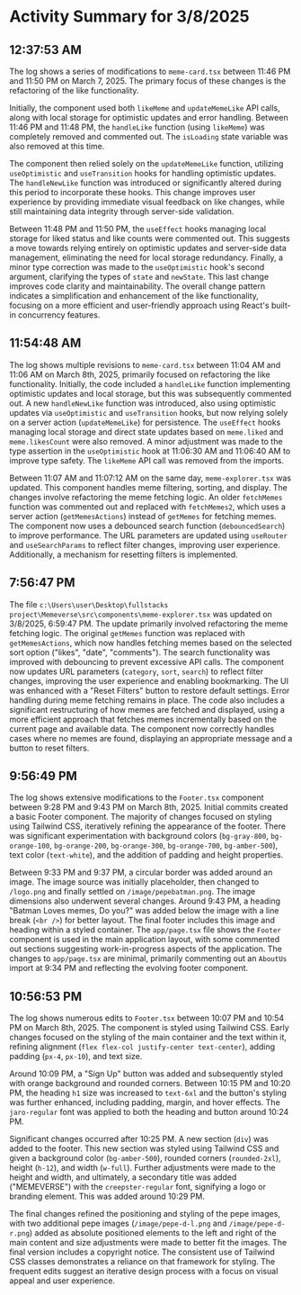 # Activity Summary for 3/8/2025

## 12:37:53 AM
The log shows a series of modifications to `meme-card.tsx` between 11:46 PM and 11:50 PM on March 7, 2025.  The primary focus of these changes is the refactoring of the like functionality.

Initially, the component used both `likeMeme` and `updateMemeLike` API calls, along with local storage for optimistic updates and error handling.  Between 11:46 PM and 11:48 PM, the `handleLike` function (using `likeMeme`) was completely removed and commented out.  The `isLoading` state variable was also removed at this time.

The component then relied solely on the `updateMemeLike` function, utilizing  `useOptimistic` and `useTransition` hooks for handling optimistic updates. The `handleNewLike` function was introduced or significantly altered during this period to incorporate these hooks.  This change improves user experience by providing immediate visual feedback on like changes, while still maintaining data integrity through server-side validation.

Between 11:48 PM and 11:50 PM, the `useEffect` hooks managing local storage for liked status and like counts were commented out.  This suggests a move towards relying entirely on optimistic updates and server-side data management, eliminating the need for local storage redundancy. Finally, a minor type correction was made to the `useOptimistic` hook's second argument, clarifying the types of `state` and `newState`.  This last change improves code clarity and maintainability.  The overall change pattern indicates a simplification and enhancement of the like functionality, focusing on a more efficient and user-friendly approach using React's built-in concurrency features.


## 11:54:48 AM
The log shows multiple revisions to `meme-card.tsx` between 11:04 AM and 11:06 AM on March 8th, 2025, primarily focused on refactoring the like functionality.  Initially, the code included a `handleLike` function implementing optimistic updates and local storage, but this was subsequently commented out.  A new `handleNewLike` function was introduced, also using optimistic updates via `useOptimistic` and `useTransition` hooks, but now relying solely on a server action (`updateMemeLike`) for persistence.  The `useEffect` hooks managing local storage and direct state updates based on `meme.liked` and `meme.likesCount` were also removed.  A minor adjustment was made to the type assertion in the `useOptimistic` hook at 11:06:30 AM and 11:06:40 AM to improve type safety.  The `likeMeme` API call was removed from the imports.


Between 11:07 AM and 11:07:12 AM on the same day,  `meme-explorer.tsx` was updated.  This component handles meme filtering, sorting, and display.  The changes involve refactoring the meme fetching logic.  An older `fetchMemes` function was commented out and replaced with `fetchMemes2`, which uses a server action (`getMemesActions`) instead of `getMemes` for fetching memes.  The component now uses a debounced search function (`debouncedSearch`) to improve performance.  The URL parameters are updated using `useRouter` and `useSearchParams` to reflect filter changes, improving user experience.  Additionally, a mechanism for resetting filters is implemented.


## 7:56:47 PM
The file `c:\Users\user\Desktop\fullstacks project\Memeverse\src\components\meme-explorer.tsx`  was updated on 3/8/2025, 6:59:47 PM.  The update primarily involved refactoring the meme fetching logic.  The original `getMemes` function was replaced with `getMemesActions`, which now handles fetching memes based on the selected sort option ("likes", "date", "comments").  The search functionality was improved with debouncing to prevent excessive API calls.  The component now updates URL parameters (`category`, `sort`, `search`) to reflect filter changes, improving the user experience and enabling bookmarking.  The UI was enhanced with a "Reset Filters" button to restore default settings.  Error handling during meme fetching remains in place. The code also includes a significant restructuring of how memes are fetched and displayed, using a more efficient approach that fetches memes incrementally based on the current page and available data.  The component now correctly handles cases where no memes are found, displaying an appropriate message and a button to reset filters.


## 9:56:49 PM
The log shows extensive modifications to the `Footer.tsx` component between 9:28 PM and 9:43 PM on March 8th, 2025.  Initial commits created a basic Footer component.  The majority of changes focused on styling using Tailwind CSS, iteratively refining the appearance of the footer.  There was significant experimentation with background colors (`bg-gray-800`, `bg-orange-100`, `bg-orange-200`, `bg-orange-300`, `bg-orange-700`, `bg-amber-500`), text color (`text-white`), and the addition of padding and height properties.

Between 9:33 PM and 9:37 PM, a circular border was added around an image. The image source was initially placeholder, then changed to `/logo.png` and finally settled on `/image/pepebatman.png`.  The image dimensions also underwent several changes.  Around 9:43 PM, a heading "Batman Loves memes, Do you?" was added below the image with a line break (`<br />`) for better layout.  The final footer includes this image and heading within a styled container.  The `app/page.tsx` file shows the `Footer` component is used in the main application layout, with some commented out sections suggesting work-in-progress aspects of the application.  The changes to `app/page.tsx` are minimal, primarily commenting out an `AboutUs` import at 9:34 PM and reflecting the evolving footer component.


## 10:56:53 PM
The log shows numerous edits to `Footer.tsx` between 10:07 PM and 10:54 PM on March 8th, 2025.  The component is styled using Tailwind CSS.  Early changes focused on the styling of the main container and the text within it, refining alignment (`flex flex-col justify-center text-center`), adding padding (`px-4`, `px-10`), and text size.

Around 10:09 PM, a "Sign Up" button was added and subsequently styled with orange background and rounded corners.  Between 10:15 PM and 10:20 PM, the heading `h1` size was increased to `text-6xl` and the button's styling was further enhanced, including padding, margin, and hover effects.  The `jaro-regular` font was applied to both the heading and button around 10:24 PM.

Significant changes occurred after 10:25 PM.  A new section (`div`) was added to the footer.  This new section was styled using Tailwind CSS and given a background color (`bg-amber-500`), rounded corners (`rounded-2xl`), height (`h-12`), and width (`w-full`).  Further adjustments were made to the height and width, and ultimately,  a secondary title was added ("MEME<span>VERSE</span>") with the `creepster-regular` font, signifying a logo or branding element.  This was added around 10:29 PM.

The final changes refined the positioning and styling of the pepe images,  with two additional pepe images (`/image/pepe-d-l.png` and `/image/pepe-d-r.png`) added as absolute positioned elements to the left and right of the main content and size adjustments  were made to better fit the images. The final version includes a copyright notice.  The consistent use of Tailwind CSS classes demonstrates a reliance on that framework for styling.  The frequent edits suggest an iterative design process with a focus on visual appeal and user experience.
